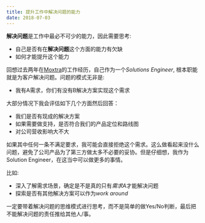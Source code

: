 ```yaml
---
title: 提升工作中解决问题的能力
date: 2018-07-03
---
```


**解决问题**是工作中最必不可少的能力，因此需要思考:

- 自己是否有在**解决问题**这个方面的能力有欠缺
- 如何才能提升这个能力

回想过去两年在[Moxtra](https://www.moxtra.com)的工作经历，自己作为一个*Solutions Engineer*, 根本职能就是为客户解决问题。问题的模式无非是:

- 我有A需求，你们有没有B解决方案实现这个需求

大部分情况下我会评估如下几个方面然后回答：

- 我们是否有现成的解决方案
- 如果需要做支持，是否符合我们的产品定位和路线图
- 对公司营收影响大不大

如果其中任何一条不满足要求，我可能会直接拒绝这个需求。这么做看起来没什么问题，避免了公司产品为了第三方做太多不必要的妥协。但是仔细想，我作为Solution Engineer，在这当中可以做更多的事情。

比如:

- 深入了解需求场景，确定是不是真的只有*需求A*才能解决问题
- 探索是否有其他解决方案可以作为*work around*

一定要带着解决问题的思维模式进行思考，而不是简单的做Yes/No判断，最后把不能解决问题的责任推给其他人/事。